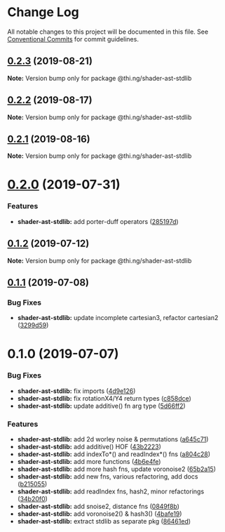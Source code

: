 # Change Log

All notable changes to this project will be documented in this file.
See [Conventional Commits](https://conventionalcommits.org) for commit guidelines.

## [0.2.3](https://github.com/thi-ng/umbrella/compare/@thi.ng/shader-ast-stdlib@0.2.2...@thi.ng/shader-ast-stdlib@0.2.3) (2019-08-21)

**Note:** Version bump only for package @thi.ng/shader-ast-stdlib





## [0.2.2](https://github.com/thi-ng/umbrella/compare/@thi.ng/shader-ast-stdlib@0.2.1...@thi.ng/shader-ast-stdlib@0.2.2) (2019-08-17)

**Note:** Version bump only for package @thi.ng/shader-ast-stdlib





## [0.2.1](https://github.com/thi-ng/umbrella/compare/@thi.ng/shader-ast-stdlib@0.2.0...@thi.ng/shader-ast-stdlib@0.2.1) (2019-08-16)

**Note:** Version bump only for package @thi.ng/shader-ast-stdlib





# [0.2.0](https://github.com/thi-ng/umbrella/compare/@thi.ng/shader-ast-stdlib@0.1.2...@thi.ng/shader-ast-stdlib@0.2.0) (2019-07-31)


### Features

* **shader-ast-stdlib:** add porter-duff operators ([285197d](https://github.com/thi-ng/umbrella/commit/285197d))





## [0.1.2](https://github.com/thi-ng/umbrella/compare/@thi.ng/shader-ast-stdlib@0.1.1...@thi.ng/shader-ast-stdlib@0.1.2) (2019-07-12)

**Note:** Version bump only for package @thi.ng/shader-ast-stdlib





## [0.1.1](https://github.com/thi-ng/umbrella/compare/@thi.ng/shader-ast-stdlib@0.1.0...@thi.ng/shader-ast-stdlib@0.1.1) (2019-07-08)


### Bug Fixes

* **shader-ast-stdlib:** update incomplete cartesian3, refactor cartesian2 ([3299d59](https://github.com/thi-ng/umbrella/commit/3299d59))





# 0.1.0 (2019-07-07)


### Bug Fixes

* **shader-ast-stdlib:** fix imports ([4d9e126](https://github.com/thi-ng/umbrella/commit/4d9e126))
* **shader-ast-stdlib:** fix rotationX4/Y4 return types ([c858dce](https://github.com/thi-ng/umbrella/commit/c858dce))
* **shader-ast-stdlib:** update additive() fn arg type ([5d66ff2](https://github.com/thi-ng/umbrella/commit/5d66ff2))


### Features

* **shader-ast-stdlib:** add 2d worley noise & permutations ([a645c71](https://github.com/thi-ng/umbrella/commit/a645c71))
* **shader-ast-stdlib:** add additive() HOF ([43b2223](https://github.com/thi-ng/umbrella/commit/43b2223))
* **shader-ast-stdlib:** add indexTo*() and readIndex*() fns ([a804c28](https://github.com/thi-ng/umbrella/commit/a804c28))
* **shader-ast-stdlib:** add more functions ([4b6e4fe](https://github.com/thi-ng/umbrella/commit/4b6e4fe))
* **shader-ast-stdlib:** add more hash fns, update voronoise2 ([65b2a15](https://github.com/thi-ng/umbrella/commit/65b2a15))
* **shader-ast-stdlib:** add new fns, various refactoring, add docs ([b215055](https://github.com/thi-ng/umbrella/commit/b215055))
* **shader-ast-stdlib:** add readIndex fns, hash2, minor refactorings ([34b20f0](https://github.com/thi-ng/umbrella/commit/34b20f0))
* **shader-ast-stdlib:** add snoise2, distance fns ([0849f8b](https://github.com/thi-ng/umbrella/commit/0849f8b))
* **shader-ast-stdlib:** add voronoise2() & hash3() ([4bafe19](https://github.com/thi-ng/umbrella/commit/4bafe19))
* **shader-ast-stdlib:** extract stdlib as separate pkg ([86461ed](https://github.com/thi-ng/umbrella/commit/86461ed))
